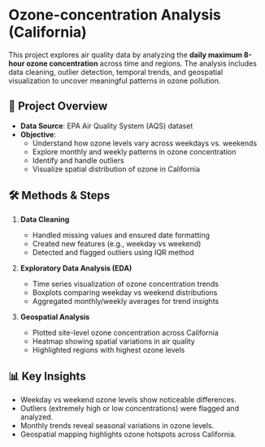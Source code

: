 # Ozone-concentration Analysis (California)

This project explores air quality data by analyzing the **daily maximum 8-hour ozone concentration** across time and regions. The analysis includes data cleaning, outlier detection, temporal trends, and geospatial visualization to uncover meaningful patterns in ozone pollution.  


## 📌 Project Overview  
- **Data Source**: EPA Air Quality System (AQS) dataset  
- **Objective**:  
  - Understand how ozone levels vary across weekdays vs. weekends  
  - Explore monthly and weekly patterns in ozone concentration  
  - Identify and handle outliers  
  - Visualize spatial distribution of ozone in California  


## 🛠️ Methods & Steps  
1. **Data Cleaning**  
   - Handled missing values and ensured date formatting  
   - Created new features (e.g., weekday vs weekend)  
   - Detected and flagged outliers using IQR method  

2. **Exploratory Data Analysis (EDA)**  
   - Time series visualization of ozone concentration trends  
   - Boxplots comparing weekday vs weekend distributions  
   - Aggregated monthly/weekly averages for trend insights  

3. **Geospatial Analysis**  
   - Plotted site-level ozone concentration across California  
   - Heatmap showing spatial variations in air quality  
   - Highlighted regions with highest ozone levels  


## 📊 Key Insights  
- Weekday vs weekend ozone levels show noticeable differences.  
- Outliers (extremely high or low concentrations) were flagged and analyzed.  
- Monthly trends reveal seasonal variations in ozone levels.  
- Geospatial mapping highlights ozone hotspots across California.  
